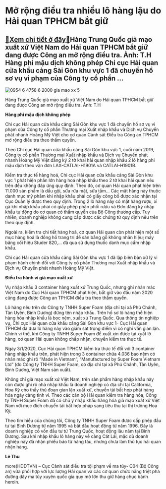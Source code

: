 Mở rộng điều tra nhiều lô hàng lậu do Hải quan TPHCM bắt giữ
============================================================

[:gift:Xem chi tiết ở đây:gift:](https://hddtvn.com/mo-rong-dieu-tra-nhieu-lo-hang-lau-do-hai-quan-tphcm-bat-giu/)Hàng Trung Quốc giả mạo xuất xứ Việt Nam do Hải quan TPHCM bắt giữ đang được Công an mở rộng điều tra. Ảnh: T.H Hàng phi mậu dịch không phép Chi cục Hải quan cửa khẩu cảng Sài Gòn khu vực 1 đã chuyển hồ sơ vụ vi phạm của Công ty cổ phần …
----------------------------------------------------------------------------------------------------------------------------------------------------------------------------------------------------------------------------------------------





![0954 6 4758 6 2000 gia mao xx 5](https://haiquanonline.com.vn/stores/news_dataimages/anhnd/062020/29/18/in_article/0954_6-4758_6-2000_gia_mao_xx_5.jpg?rt=20200630105440 "Hàng Trung Quốc giả mạo xuất xứ Việt Nam do Hải quan TPHCM bắt giữ đang được Công an mở rộng điều tra. 	Ảnh: T.H")


Hàng Trung Quốc giả mạo xuất xứ Việt Nam do Hải quan TPHCM bắt giữ đang được Công an mở rộng điều tra. Ảnh: T.H



**Hàng phi mậu dịch không phép**


Chi cục Hải quan cửa khẩu cảng Sài Gòn khu vực 1 đã chuyển hồ sơ vụ vi phạm của Công ty cổ phần Thương mại Xuất nhập khẩu và Dịch vụ Chuyển phát nhanh Hoàng Mỹ Việt cho cơ quan Cảnh sát Điều tra Công an TPHCM mở rộng điều tra theo thẩm quyền.


Theo Chi cục Hải quan cửa khẩu cảng Sài Gòn khu vực 1, cuối năm 2019, Công ty cổ phần Thương mại Xuất nhập khẩu và Dịch vụ Chuyển phát nhanh Hoàng Mỹ Việt đăng ký 2 tờ khai hải quan nhập khẩu 2 lô hàng phi mậu dịch theo vận đơn LAX-CATLAI-H1901A và CATLAI-H1901B.


Kiểm tra thực tế hàng hoá, Chi cục Hải quan cửa khẩu cảng Sài Gòn khu vực 1 phát hiện phần lớn hàng hoá nhập khẩu theo 2 tờ khai hải quan nêu trên đều không đáp ứng quy định. Theo đó, cơ quan Hải quan phát hiện trên 11.000 sản phẩm là dầu gội, sữa rửa mặt, sữa tắm… Các mặt hàng này thuộc danh mục mỹ phẩm khi nhập khẩu phải có giấy công bố được xác nhận tại Cục Quản lý dược theo quy định. Trong 2 lô hàng này có mặt hàng rượu, xì gà khi nhập khẩu phải có giấy phép phân phối rượu và Đơn đăng ký nhập khẩu tự động do cơ quan có thẩm quyền của Bộ Công thương cấp. Tuy nhiên, doanh nghiệp không cung cấp được các chứng từ quy định nêu trên theo quy định.


Ngoài ra, kiểm tra chi tiết hàng hoá, cơ quan Hải quan còn phát hiện một số mục hàng hoá là đồng hồ trang trí để sàn bằng gỗ không nhãn hiệu; máy băng cối hiệu Studer 820,… đã qua sử dụng thuốc danh mục cấm nhập khẩu.


Chi cục Hải quan cửa khẩu cảng Sài Gòn khu vực 1 đã lập biên bản xử lý vi phạm hành chính đối với Công ty cổ phần Thương mại Xuất nhập khẩu và Dịch vụ Chuyển phát nhanh Hoàng Mỹ Việt.


**Điều tra hành vi giả mạo xuất xứ** 


Vụ nhập khẩu 3 container hàng xuất xứ Trung Quốc, nhưng ghi nhãn mác Việt Nam do Cục Hải quan TPHCM phát hiện, bắt giữ vào đầu năm 2020 cũng đang được Công an TPHCM điều tra theo thẩm quyền.


Lô hàng nêu trên do Công ty TNHH Super Foam (địa chỉ tại xã Phú Chánh, Tân Uyên, Bình Dương) đứng tên nhập khẩu. Trên hồ sơ lô hàng thể hiện hàng hóa nhập khẩu là bọc nệm, xuất xứ Trung Quốc. Qua thông tin nghiệp vụ, Chi cục Hải quan cửa khẩu cảng Sài Gòn khu vực 1- Cục Hải quan TPHCM đã đưa lô hàng này vào giám sát trọng điểm vì có nghi vấn gian lận. Chính vì thế, khi Công ty TNHH Super Foam đề xuất xin được tái xuất lô hàng, cơ quan Hải quan không chấp nhận, chuyển kiểm tra thực tế.


Ngày 3/1/2020, Cục Hải quan TPHCM kiểm tra thực tế đối với 3 container hàng nhập khẩu trên, phát hiện trong 3 container chứa 4.036 bao nệm có nhãn mác ghi rõ “Made in Vietnam”, “Manufactured by Super Foam Vietnam Ltd” (do Công ty TNHH Super Foam, có địa chỉ tại xã Phú Chánh, Tân Uyên, Bình Dương, Việt Nam sản xuất).


Không chỉ giả mạo xuất xứ Việt Nam, trên sản phẩm hàng nhập khẩu này còn được ghi rõ nhà nhập khẩu là doanh nghiệp có địa chỉ tại California, Hoa Kỳ cho thấy thủ đoạn gian lận xuất xứ, chuyển tải bất hợp phát hàng hóa ngày càng tinh vi. Theo các cán bộ Hải quan kiểm tra hàng hóa, Công ty TNHH Super Foam đã có chủ ý nhập khẩu hàng hóa giả mạo xuất xứ Việt Nam với mục đích chuyển tải bất hợp pháp sang tiêu thụ tại thị trường Hoa Kỳ.


Theo tìm hiểu của chúng tôi, Công ty TNHH Super Foam được cấp phép đầu tư tại Bình Dương từ năm 1995 và bắt đầu hoạt động từ năm 1996. Đây là doanh nghiệp có vốn đầu tư từ Trung Quốc, hoạt động lâu năm tại Bình Dương. Sau khi nhập khẩu lô hàng này về cảng Cát Lái, mặc dù doanh nghiệp này đã nhận phiếu báo từ hãng tàu, nhưng chưa làm thủ tục hải quan nhận hàng.




**Lê Thu**



more(HDDTVN) – Cục Cảnh sát điều tra tội phạm về ma túy- C04 (Bộ Công an) vừa phối hợp với lực lượng Hải quan và các cơ quan chức năng triệt phá đường dây ma túy xuyên quốc gia quy mô lớn thu giữ hàng chục bánh heroin.

